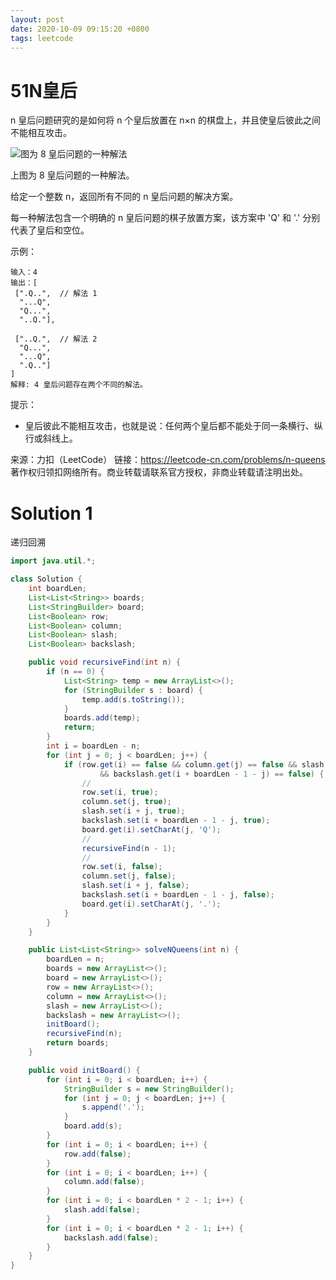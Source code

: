 ```yaml
---
layout: post
date: 2020-10-09 09:15:20 +0800
tags: leetcode
---
```


# 51N皇后

n 皇后问题研究的是如何将 n 个皇后放置在 n×n 的棋盘上，并且使皇后彼此之间不能相互攻击。

![图为 8 皇后问题的一种解法](https://assets.leetcode-cn.com/aliyun-lc-upload/uploads/2018/10/12/8-queens.png)

上图为 8 皇后问题的一种解法。

给定一个整数 n，返回所有不同的 n 皇后问题的解决方案。

每一种解法包含一个明确的 n 皇后问题的棋子放置方案，该方案中 'Q' 和 '.' 分别代表了皇后和空位。

示例：
```
输入：4
输出：[
 [".Q..",  // 解法 1
  "...Q",
  "Q...",
  "..Q."],

 ["..Q.",  // 解法 2
  "Q...",
  "...Q",
  ".Q.."]
]
解释: 4 皇后问题存在两个不同的解法。
```
提示：
+ 皇后彼此不能相互攻击，也就是说：任何两个皇后都不能处于同一条横行、纵行或斜线上。

来源：力扣（LeetCode）
链接：https://leetcode-cn.com/problems/n-queens
著作权归领扣网络所有。商业转载请联系官方授权，非商业转载请注明出处。

# Solution 1
递归回溯  
``` java
import java.util.*;

class Solution {
    int boardLen;
    List<List<String>> boards;
    List<StringBuilder> board;
    List<Boolean> row;
    List<Boolean> column;
    List<Boolean> slash;
    List<Boolean> backslash;

    public void recursiveFind(int n) {
        if (n == 0) {
            List<String> temp = new ArrayList<>();
            for (StringBuilder s : board) {
                temp.add(s.toString());
            }
            boards.add(temp);
            return;
        }
        int i = boardLen - n;
        for (int j = 0; j < boardLen; j++) {
            if (row.get(i) == false && column.get(j) == false && slash.get(i + j) == false
                    && backslash.get(i + boardLen - 1 - j) == false) {
                //
                row.set(i, true);
                column.set(j, true);
                slash.set(i + j, true);
                backslash.set(i + boardLen - 1 - j, true);
                board.get(i).setCharAt(j, 'Q');
                //
                recursiveFind(n - 1);
                //
                row.set(i, false);
                column.set(j, false);
                slash.set(i + j, false);
                backslash.set(i + boardLen - 1 - j, false);
                board.get(i).setCharAt(j, '.');
            }
        }
    }

    public List<List<String>> solveNQueens(int n) {
        boardLen = n;
        boards = new ArrayList<>();
        board = new ArrayList<>();
        row = new ArrayList<>();
        column = new ArrayList<>();
        slash = new ArrayList<>();
        backslash = new ArrayList<>();
        initBoard();
        recursiveFind(n);
        return boards;
    }

    public void initBoard() {
        for (int i = 0; i < boardLen; i++) {
            StringBuilder s = new StringBuilder();
            for (int j = 0; j < boardLen; j++) {
                s.append('.');
            }
            board.add(s);
        }
        for (int i = 0; i < boardLen; i++) {
            row.add(false);
        }
        for (int i = 0; i < boardLen; i++) {
            column.add(false);
        }
        for (int i = 0; i < boardLen * 2 - 1; i++) {
            slash.add(false);
        }
        for (int i = 0; i < boardLen * 2 - 1; i++) {
            backslash.add(false);
        }
    }
}
```